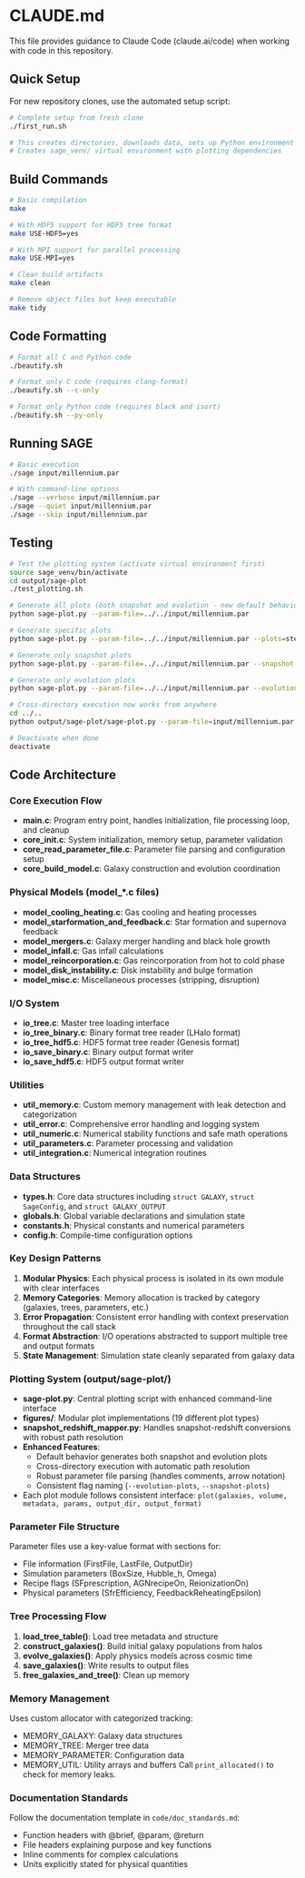 # CLAUDE.md

This file provides guidance to Claude Code (claude.ai/code) when working with code in this repository.

## Quick Setup

For new repository clones, use the automated setup script:

```bash
# Complete setup from fresh clone
./first_run.sh

# This creates directories, downloads data, sets up Python environment
# Creates sage_venv/ virtual environment with plotting dependencies
```

## Build Commands

```bash
# Basic compilation
make

# With HDF5 support for HDF5 tree format
make USE-HDF5=yes

# With MPI support for parallel processing
make USE-MPI=yes

# Clean build artifacts
make clean

# Remove object files but keep executable
make tidy
```

## Code Formatting

```bash
# Format all C and Python code
./beautify.sh

# Format only C code (requires clang-format)
./beautify.sh --c-only

# Format only Python code (requires black and isort)
./beautify.sh --py-only
```

## Running SAGE

```bash
# Basic execution
./sage input/millennium.par

# With command-line options
./sage --verbose input/millennium.par
./sage --quiet input/millennium.par
./sage --skip input/millennium.par
```

## Testing

```bash
# Test the plotting system (activate virtual environment first)
source sage_venv/bin/activate
cd output/sage-plot
./test_plotting.sh

# Generate all plots (both snapshot and evolution - new default behavior)
python sage-plot.py --param-file=../../input/millennium.par

# Generate specific plots
python sage-plot.py --param-file=../../input/millennium.par --plots=stellar_mass_function,sfr_density_evolution

# Generate only snapshot plots
python sage-plot.py --param-file=../../input/millennium.par --snapshot-plots

# Generate only evolution plots
python sage-plot.py --param-file=../../input/millennium.par --evolution-plots

# Cross-directory execution now works from anywhere
cd ../..
python output/sage-plot/sage-plot.py --param-file=input/millennium.par --plots=stellar_mass_function

# Deactivate when done
deactivate
```

## Code Architecture

### Core Execution Flow
- **main.c**: Program entry point, handles initialization, file processing loop, and cleanup
- **core_init.c**: System initialization, memory setup, parameter validation
- **core_read_parameter_file.c**: Parameter file parsing and configuration setup
- **core_build_model.c**: Galaxy construction and evolution coordination

### Physical Models (model_*.c files)
- **model_cooling_heating.c**: Gas cooling and heating processes
- **model_starformation_and_feedback.c**: Star formation and supernova feedback
- **model_mergers.c**: Galaxy merger handling and black hole growth
- **model_infall.c**: Gas infall calculations
- **model_reincorporation.c**: Gas reincorporation from hot to cold phase
- **model_disk_instability.c**: Disk instability and bulge formation
- **model_misc.c**: Miscellaneous processes (stripping, disruption)

### I/O System
- **io_tree.c**: Master tree loading interface
- **io_tree_binary.c**: Binary format tree reader (LHalo format)
- **io_tree_hdf5.c**: HDF5 format tree reader (Genesis format)
- **io_save_binary.c**: Binary output format writer
- **io_save_hdf5.c**: HDF5 output format writer

### Utilities
- **util_memory.c**: Custom memory management with leak detection and categorization
- **util_error.c**: Comprehensive error handling and logging system
- **util_numeric.c**: Numerical stability functions and safe math operations
- **util_parameters.c**: Parameter processing and validation
- **util_integration.c**: Numerical integration routines

### Data Structures
- **types.h**: Core data structures including `struct GALAXY`, `struct SageConfig`, and `struct GALAXY_OUTPUT`
- **globals.h**: Global variable declarations and simulation state
- **constants.h**: Physical constants and numerical parameters
- **config.h**: Compile-time configuration options

### Key Design Patterns
1. **Modular Physics**: Each physical process is isolated in its own module with clear interfaces
2. **Memory Categories**: Memory allocation is tracked by category (galaxies, trees, parameters, etc.)
3. **Error Propagation**: Consistent error handling with context preservation throughout the call stack
4. **Format Abstraction**: I/O operations abstracted to support multiple tree and output formats
5. **State Management**: Simulation state cleanly separated from galaxy data

### Plotting System (output/sage-plot/)
- **sage-plot.py**: Central plotting script with enhanced command-line interface
- **figures/**: Modular plot implementations (19 different plot types)
- **snapshot_redshift_mapper.py**: Handles snapshot-redshift conversions with robust path resolution
- **Enhanced Features**:
  - Default behavior generates both snapshot and evolution plots
  - Cross-directory execution with automatic path resolution
  - Robust parameter file parsing (handles comments, arrow notation)
  - Consistent flag naming (`--evolution-plots`, `--snapshot-plots`)
- Each plot module follows consistent interface: `plot(galaxies, volume, metadata, params, output_dir, output_format)`

### Parameter File Structure
Parameter files use a key-value format with sections for:
- File information (FirstFile, LastFile, OutputDir)
- Simulation parameters (BoxSize, Hubble_h, Omega)
- Recipe flags (SFprescription, AGNrecipeOn, ReionizationOn)
- Physical parameters (SfrEfficiency, FeedbackReheatingEpsilon)

### Tree Processing Flow
1. **load_tree_table()**: Load tree metadata and structure
2. **construct_galaxies()**: Build initial galaxy populations from halos
3. **evolve_galaxies()**: Apply physics models across cosmic time
4. **save_galaxies()**: Write results to output files
5. **free_galaxies_and_tree()**: Clean up memory

### Memory Management
Uses custom allocator with categorized tracking:
- MEMORY_GALAXY: Galaxy data structures
- MEMORY_TREE: Merger tree data
- MEMORY_PARAMETER: Configuration data
- MEMORY_UTIL: Utility arrays and buffers
Call `print_allocated()` to check for memory leaks.

### Documentation Standards
Follow the documentation template in `code/doc_standards.md`:
- Function headers with @brief, @param, @return
- File headers explaining purpose and key functions
- Inline comments for complex calculations
- Units explicitly stated for physical quantities